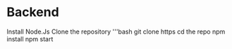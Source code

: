# Backend
 Install Node.Js
 Clone the repository
 '''bash
 git clone https
 cd the repo
 npm install
 npm start
